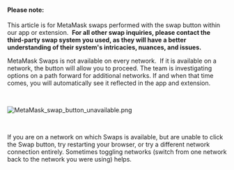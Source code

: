 
#### Please note:


This article is for MetaMask swaps performed with the swap button within our app or extension.  **For all other swap inquiries, please contact the third-party swap system you used, as they will have a better understanding of their system's intricacies, nuances, and issues.**



MetaMask Swaps is not available on every network.  If it is available on a network, the button will allow you to proceed. The team is investigating options on a path forward for additional networks. If and when that time comes, you will automatically see it reflected in the app and extension.


 


![MetaMask_swap_button_unavailable.png](https://support.metamask.io/hc/article_attachments/10024027830171)


 


If you are on a network on which Swaps is available, but are unable to click the Swap button, try restarting your browser, or try a different network connection entirely. Sometimes toggling networks (switch from one network back to the network you were using) helps.

